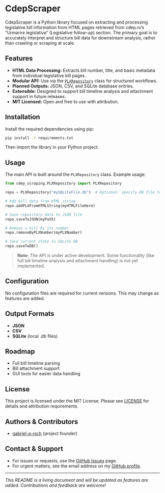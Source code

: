 # CdepScraper

CdepScraper is a Python library focused on extracting and processing legislative bill information from HTML pages retrieved from cdep.ro’s “Urmarire legislativa” (Legislative follow-up) section. The primary goal is to accurately interpret and structure bill data for downstream analysis, rather than crawling or scraping at scale.

## Features

- **HTML Data Processing:** Extracts bill number, title, and basic metadata from individual legislative bill pages.
- **Modular API:** Use via the [`PLXRepository`](cdep_scraping/PLXRepository.py) class for structured workflows.
- **Planned Outputs:** JSON, CSV, and SQLite database entries.
- **Extensible:** Designed to support bill timeline analysis and attachment support in future releases.
- **MIT Licensed:** Open and free to use with attribution.

## Installation

Install the required dependencies using pip:

```bash
pip install -r requirements.txt
```

Then import the library in your Python project.

## Usage

The main API is built around the `PLXRepository` class. Example usage:

```python
from cdep_scraping.PLXRepository import PLXRepository

repo = PLXRepository("mySQLiteFile.db")  # Optional: specify DB file for persistence

# Add bill data from HTML string
repo.addPLXFromHTMLString(myHTMLFileHere)

# Save repository data to JSON file
repo.saveToJSON(myPath)

# Remove a bill by its number
repo.removeByPLXNumber(myPLXNumber)

# Save current state to SQLite DB
repo.saveToDB()
```

> **Note:** The API is under active development. Some functionality (like full bill timeline analysis and attachment handling) is not yet implemented.

## Configuration

No configuration files are required for current versions. This may change as features are added.

## Output Formats

- **JSON**
- **CSV**
- **SQLite** (local .db files)

## Roadmap

- Full bill timeline parsing
- Bill attachment support
- GUI tools for easier data handling

## License

This project is licensed under the MIT License. Please see [LICENSE](LICENSE) for details and attribution requirements.

## Authors & Contributors

- [gabriel-a-rsch](https://github.com/gabriel-a-rsch) (project founder)

## Contact & Support

- For issues or requests, use the [GitHub Issues](https://github.com/gabriel-a-rsch/CdepScraper/issues) page.
- For urgent matters, see the email address on my [GitHub profile](https://github.com/gabriel-a-rsch).

---

_This README is a living document and will be updated as features are added. Contributions and feedback are welcome!_
